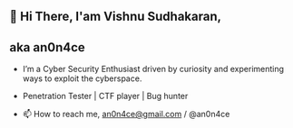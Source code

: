 ## 👋 Hi There, I'am Vishnu Sudhakaran,
## aka an0n4ce

- I’m a Cyber Security Enthusiast driven by curiosity and experimenting ways to exploit the cyberspace.

- Penetration Tester | CTF player | Bug hunter

- 📫 How to reach me, an0n4ce@gmail.com / @an0n4ce
